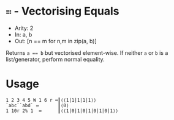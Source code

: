 # `≕` - Vectorising Equals

- Arity: 2
- In: a, b
- Out: [n == m for n,m in zip(a, b)]

Returns `a == b` but vectorised element-wise. If neither `a` or `b` is a list/generator, perform normal equality.

# Usage
```
1 2 3 4 5 W 1 6 r ≕║⟨⟨1|1|1|1|1⟩⟩
`abc``abd` ≕       ║⟨0⟩
1 10r 2% 1  ≕      ║⟨⟨1|0|1|0|1|0|1|0|1⟩⟩
```
